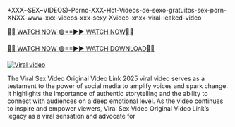 +XXX~SEX~VIDEOS)-Porno-XXX-Hot-Videos-de-sexo-gratuitos-sex-porn-XNXX-www-xxx-videos-xxx-sexy-Xvideo-xnxx-viral-leaked-video


[🔴🔴 WATCH NOW 🟢==►► WATCH NOW🔴🔴](https://all-viral-social.blogspot.com/2024/12/loti-viral.html)

[🔴🔴 WATCH NOW 🟢==►► WATCH DOWNLOAD🔴🔴](https://all-viral-social.blogspot.com/2024/12/loti-viral.html)

<p><a href="https://all-viral-social.blogspot.com/2024/12/loti-viral.html" rel="nofollow"><img src="https://i.imgur.com/dJHk4Zq.gif" alt="Viral video"></a></p>


The Viral Sex Video Original Video Link 2025 viral video serves as a testament to the power of social media to amplify voices and spark change. It highlights the importance of authentic storytelling and the ability to connect with audiences on a deep emotional level. As the video continues to inspire and empower viewers, Viral Sex Video Original Video Link’s legacy as a viral sensation and advocate for 
